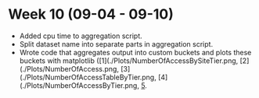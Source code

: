 # Week 10 (09-04 - 09-10)

*   Added cpu time to aggregation script.
*   Split dataset name into separate parts in aggregation script.
*   Wrote code that aggregates output into custom buckets and plots these buckets with matplotlib ([1](./Plots/NumberOfAccessBySiteTier.png, [2](./Plots/NumberOfAccess.png, [3](./Plots/NumberOfAccessTableByTier.png, [4](./Plots/NumberOfAccessByTier.png, [5](./Plots/NumberOfAccessTableBySiteTier.png).
